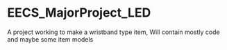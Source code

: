 # EECS_MajorProject_LED
A project working to make a wristband type item, Will contain mostly code and maybe some item models

